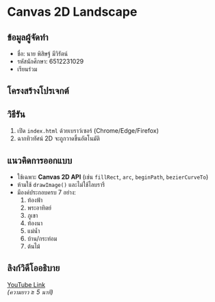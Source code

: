 # Canvas 2D Landscape

## ข้อมูลผู้จัดทำ
- ชื่อ: นาย พิสิษฐ์ มีวิรัตน์
- รหัสนักศึกษา: 6512231029
- เรียนร่วม

## โครงสร้างโปรเจกต์


## วิธีรัน
1. เปิด `index.html` ด้วยเบราว์เซอร์ (Chrome/Edge/Firefox)
2. ฉากทิวทัศน์ 2D จะถูกวาดขึ้นอัตโนมัติ


## แนวคิดการออกแบบ
- ใช้เฉพาะ **Canvas 2D API** (เช่น `fillRect`, `arc`, `beginPath`, `bezierCurveTo`)
- ห้ามใช้ `drawImage()` และไม่ใช้ไลบรารี
- มีองค์ประกอบครบ 7 อย่าง:
  1. ท้องฟ้า
  2. พระอาทิตย์
  3. ภูเขา
  4. ท้องนา
  5. แม่น้ำ
  6. บ้าน/กระท่อม
  7. ต้นไม้

## ลิงก์วิดีโออธิบาย
[YouTube Link](https://youtu.be/whNfJ0iUPag?si=TzIwyzI0CIrV_brR)  
*(ความยาว ≥ 5 นาที)*

